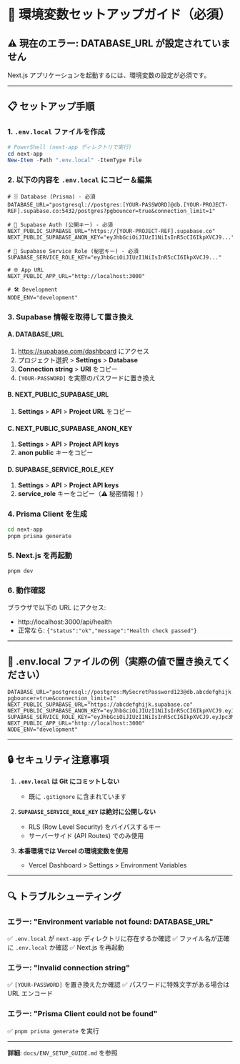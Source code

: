 # 🚀 環境変数セットアップガイド（必須）

## ⚠️ 現在のエラー: DATABASE_URL が設定されていません

Next.js アプリケーションを起動するには、環境変数の設定が必須です。

---

## 📋 セットアップ手順

### 1. `.env.local` ファイルを作成

```powershell
# PowerShell (next-app ディレクトリで実行)
cd next-app
New-Item -Path ".env.local" -ItemType File
```

### 2. 以下の内容を `.env.local` にコピー＆編集

```env
# 🗄️ Database (Prisma) - 必須
DATABASE_URL="postgresql://postgres:[YOUR-PASSWORD]@db.[YOUR-PROJECT-REF].supabase.co:5432/postgres?pgbouncer=true&connection_limit=1"

# 🔑 Supabase Auth (公開キー) - 必須
NEXT_PUBLIC_SUPABASE_URL="https://[YOUR-PROJECT-REF].supabase.co"
NEXT_PUBLIC_SUPABASE_ANON_KEY="eyJhbGciOiJIUzI1NiIsInR5cCI6IkpXVCJ9..."

# 🔐 Supabase Service Role (秘密キー) - 必須
SUPABASE_SERVICE_ROLE_KEY="eyJhbGciOiJIUzI1NiIsInR5cCI6IkpXVCJ9..."

# 🌐 App URL
NEXT_PUBLIC_APP_URL="http://localhost:3000"

# 🛠️ Development
NODE_ENV="development"
```

### 3. Supabase 情報を取得して置き換え

#### A. DATABASE_URL
1. https://supabase.com/dashboard にアクセス
2. プロジェクト選択 > **Settings** > **Database**
3. **Connection string** > **URI** をコピー
4. `[YOUR-PASSWORD]` を実際のパスワードに置き換え

#### B. NEXT_PUBLIC_SUPABASE_URL
1. **Settings** > **API** > **Project URL** をコピー

#### C. NEXT_PUBLIC_SUPABASE_ANON_KEY
1. **Settings** > **API** > **Project API keys**
2. **anon public** キーをコピー

#### D. SUPABASE_SERVICE_ROLE_KEY
1. **Settings** > **API** > **Project API keys**
2. **service_role** キーをコピー（⚠️ 秘密情報！）

### 4. Prisma Client を生成

```bash
cd next-app
pnpm prisma generate
```

### 5. Next.js を再起動

```bash
pnpm dev
```

### 6. 動作確認

ブラウザで以下の URL にアクセス:
- http://localhost:3000/api/health
- 正常なら: `{"status":"ok","message":"Health check passed"}`

---

## 📝 .env.local ファイルの例（実際の値で置き換えてください）

```env
DATABASE_URL="postgresql://postgres:MySecretPassword123@db.abcdefghijk.supabase.co:5432/postgres?pgbouncer=true&connection_limit=1"
NEXT_PUBLIC_SUPABASE_URL="https://abcdefghijk.supabase.co"
NEXT_PUBLIC_SUPABASE_ANON_KEY="eyJhbGciOiJIUzI1NiIsInR5cCI6IkpXVCJ9.eyJpc3MiOiJzdXBhYmFzZSIsInJlZiI6ImFiY2RlZmdoaWprIiwicm9sZSI6ImFub24iLCJpYXQiOjE2MjMwMDAwMDAsImV4cCI6MTYyMzAwMDAwMH0.1234567890abcdefghijklmnopqrstuvwxyz"
SUPABASE_SERVICE_ROLE_KEY="eyJhbGciOiJIUzI1NiIsInR5cCI6IkpXVCJ9.eyJpc3MiOiJzdXBhYmFzZSIsInJlZiI6ImFiY2RlZmdoaWprIiwicm9sZSI6InNlcnZpY2Vfcm9sZSIsImlhdCI6MTYyMzAwMDAwMCwiZXhwIjoxNjIzMDAwMDAwfQ.0987654321zyxwvutsrqponmlkjihgfedcba"
NEXT_PUBLIC_APP_URL="http://localhost:3000"
NODE_ENV="development"
```

---

## 🔒 セキュリティ注意事項

1. **`.env.local` は Git にコミットしない**
   - 既に `.gitignore` に含まれています

2. **`SUPABASE_SERVICE_ROLE_KEY` は絶対に公開しない**
   - RLS (Row Level Security) をバイパスするキー
   - サーバーサイド (API Routes) でのみ使用

3. **本番環境では Vercel の環境変数を使用**
   - Vercel Dashboard > Settings > Environment Variables

---

## 🔍 トラブルシューティング

### エラー: "Environment variable not found: DATABASE_URL"
✅ `.env.local` が `next-app` ディレクトリに存在するか確認
✅ ファイル名が正確に `.env.local` か確認
✅ Next.js を再起動

### エラー: "Invalid connection string"
✅ `[YOUR-PASSWORD]` を置き換えたか確認
✅ パスワードに特殊文字がある場合は URL エンコード

### エラー: "Prisma Client could not be found"
✅ `pnpm prisma generate` を実行

---

**詳細**: `docs/ENV_SETUP_GUIDE.md` を参照

